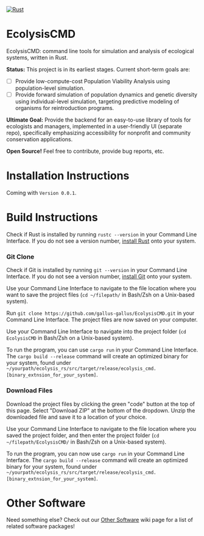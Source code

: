 [![Rust](https://github.com/gallus-gallus/EcolysisCMD/actions/workflows/rust.yml/badge.svg)](https://github.com/gallus-gallus/EcolysisCMD/actions/workflows/rust.yml)
# EcolysisCMD
EcolysisCMD: command line tools for simulation and analysis of ecological systems, written in Rust.

**Status:** This project is in its earliest stages. Current short-term goals are:
- [ ] Provide low-compute-cost Population Viability Analysis using population-level simulation.
- [ ] Provide forward simulation of population dynamics and genetic diversity using individual-level simulation, targeting predictive modeling of organisms for reintroduction programs.

**Ultimate Goal:** Provide the backend for an easy-to-use library of tools for ecologists and managers, implemented in a user-friendly UI (separate repo), specifically emphasizing accessibility for nonprofit and community conservation applications.

**Open Source!** Feel free to contribute, provide bug reports, etc.

# Installation Instructions
Coming with `Version 0.0.1`.

# Build Instructions
Check if Rust is installed by running `rustc --version` in your Command Line Interface. If you do not see a version number, [install Rust](https://www.rust-lang.org/tools/install) onto your system.
### Git Clone
Check if Git is installed by running `git --version` in your Command Line Interface. If you do not see a version number, [install Git](https://git-scm.com/book/en/v2/Getting-Started-Installing-Git) onto your system.

Use your Command Line Interface to navigate to the file location where you want to save the project files (`cd ~/filepath/` in Bash/Zsh on a Unix-based system).

Run `git clone https://github.com/gallus-gallus/EcolysisCMD.git` in your Command Line Interface. The project files are now saved on your computer.

Use your Command Line Interface to navigate into the project folder (`cd EcolysisCMD` in Bash/Zsh on a Unix-based system).

To run the program, you can use `cargo run` in your Command Line Interface. The `cargo build --release` command will create an optimized binary for your system, found under `~/yourpath/ecolysis_rs/src/target/release/ecolysis_cmd.[binary_extnsion_for_your_system]`.
### Download Files
Download the project files by clicking the green "code" button at the top of this page. Select "Download ZIP" at the bottom of the dropdown. Unzip the downloaded file and save it to a location of your choice.

Use your Command Line Interface to navigate to the file location where you saved the project folder, and then enter the project folder (`cd ~/filepath/EcolysisCMD/` in Bash/Zsh on a Unix-based system).

To run the program, you can now use `cargo run` in your Command Line Interface. The `cargo build --release` command will create an optimized binary for your system, found under `~/yourpath/ecolysis_rs/src/target/release/ecolysis_cmd.[binary_extnsion_for_your_system]`.

# Other Software
Need something else? Check out our [Other Software](https://github.com/gallus-gallus/EcolysisCMD/wiki/Similar-Software) wiki page for a list of related software packages!
